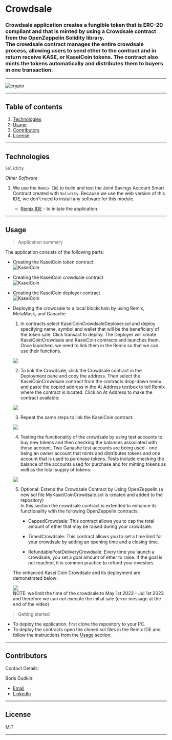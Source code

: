 # Crowdsale

### Crowdsale application creates a fungible token that is ERC-20 compliant and that is minted by using a Crowdsale contract from the OpenZeppelin Solidity library.<br/>The crowdsale contract manages the entire crowdsale process, allowing users to send ether to the contract and in return receive KASE, or KaseiCoin tokens. The contract also mints the tokens automatically and distributes them to buyers in one transaction.

---

![crypto](Images/cr.png)

---

## Table of contents

1. [Technologies](#technologies)
2. [Usage](#usage)
3. [Contributors](#contributors)
4. [License](#license)

---

## Technologies

`Solidity`

_Other Software_

1. We use the `Remix IDE` to build and test the Joint Savings Account Smart Contract created with `Solidity`. Because we use the web version of this IDE, we don’t need to install any software for this module.

   - [Remix IDE](https://remix.ethereum.org/) - to initate the application.

---

## Usage

> Application summary<br/>

The application consists of the following parts:<br/>

- Creating the KaseiCoin token contract:<br/>
  ![KaseiCoin](Evaluation_Evidence/KaseiCoin.JPG)<br/>
- Creating the KaseiCoin crowdsale contract<br/>
  ![KaseiCoin](Evaluation_Evidence/KaseiCoinCrowdsale.JPG)<br/>
- Creating the KaseiCoin deployer contract<br/>
  ![KaseiCoin](Evaluation_Evidence/KaseiCoinCrowdsaleDeployer.JPG)<br/>
- Deploying the crowdsale to a local blockchain by using Remix, MetaMask, and Ganache<br/>

  1. In contracts select KaseiCoinCrowdsaleDeployer.sol and deploy specifying name, symbol and wallet that will be the beneficiary of the token sale. Click transact to deploy. The Deployer will create KaseiCoinCrowdsale and KaseiCoin contracts and launches them. Once launched, we need to link them in the Remix so that we can use their functions. <br/>

  ![](Evaluation_Evidence/Deploy.gif)

  2. To link the Crowdsale, click the Crowdsale contract in the Deployment pane and copy the address. Then select the KaseiCoinCrowdsale contract from the contracts drop-down menu and paste the copied address in the At Address textbox to tell Remix where the contract is located. Click on At Address to make the contract available: <br/>

  ![](Evaluation_Evidence/Crowdsale.gif)

  3. Repeat the same steps to link the KaseiCoin contract:<br/>

  ![](Evaluation_Evidence/Coin.gif)

  4.  Testing the functionality of the crowdsale by using test accounts to buy new tokens and then checking the balances associated with those account. Two Ganashe test accounts are being used - one being an owner account that mints and distributes tokens and one account that is used to purchase tokens. Tests include checking the balance of the accounts used for purchase and for minting tokens as well as the total supply of tokens: <br/>

  ![](Evaluation_Evidence/Transact.gif)<br/>

  5.  Optional: Extend the Crowdsale Contract by Using OpenZeppelin (a new sol file MyKaseiCoinCrowdsale.sol is created and added to the repository) </br>
      In this section the crowdsale contract is extended to enhance its functionality with the following OpenZeppelin contracts:<br/>

      - CappedCrowdsale: This contract allows you to cap the total amount of ether that may be raised during your crowdsale.<br/>

      - TimedCrowdsale: This contract allows you to set a time limit for your crowdsale by adding an opening time and a closing time.<br/>

      - RefundablePostDeliveryCrowdsale: Every time you launch a crowdsale, you set a goal amount of ether to raise. If the goal is not reached, it is common practice to refund your investors.<br/>

  The enhanced Kasei Coin Crowdsale and its deployment are demonstrated below:

  ![](Evaluation_Evidence/Optional.gif)<br/>
  NOTE: we limit the time of the crowdsale to May 1st 2023 - Jul 1st 2023 and therefore we can not execute the initial sale (error message at the end of the video)

> Getting started<br/>

- To deploy the application, first clone the repository to your PC.<br/>
- To deploy the contracts open the cloned sol files in the Remix IDE and follow the instructions from the [Usage](#usage) section. <br/>

---

## Contributors

Contact Details:

Boris Dudkin:

- [Email](boris.dudkin@gmail.com)
- [LinkedIn](www.linkedin.com/in/Boris-Dudkin)

---

## License

MIT

---
